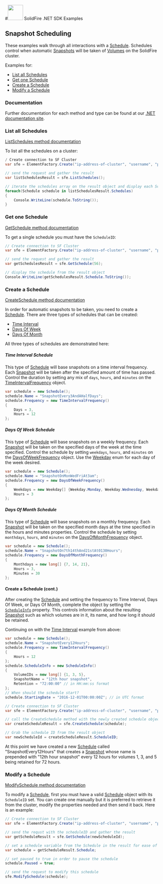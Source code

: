 #<img src="https://raw.githubusercontent.com/solidfire/sdk-dotnet/release1.1/img/net.png" height="50" width="50" > SolidFire .NET SDK Examples

## Snapshot Scheduling

These examples walk through all interactions with a [Schedule](http://solidfire.github.io/sdk-dotnet/help/html/T_SolidFire_Element_Api_Schedule.htm). Schedules control when automatic [Snapshots](http://solidfire.github.io/sdk-dotnet/help/html/T_SolidFire_Element_Api_Snapshot.htm) will be taken of [Volumes](http://solidfire.github.io/sdk-dotnet/help/html/T_SolidFire_Element_Api_Volume.htm) on the SolidFire cluster.

Examples for:

- [List all Schedules](#list-all-schedules)
- [Get one Schedule](#get-one-schedule)
- [Create a Schedule](#create-a-schedule)
- [Modify a Schedule](#modify-a-schedule)

### Documentation

Further documentation for each method and type can be found at our [.NET documentation site](http://solidfire.github.io/sdk-dotnet/help/html/R_Project_SolidFire__NET_SDK_Documentation.htm).

### List all Schedules

[ListSchedules method documentation](http://solidfire.github.io/sdk-dotnet/help/html/M_SolidFire_Element_Api_SolidFireElement_ListSchedules.htm)

To list all the schedules on a cluster:

~~~ csharp
/ Create connection to SF Cluster
var sfe = ElementFactory.Create("ip-address-of-cluster", "username", "password");

// send the request and gather the result
var listSchedulesResult = sfe.ListSchedules();

// iterate the schedules array on the result object and display each Schedule
foreach(Schedule schedule in listSchedulesResult.Schedules)
{
    Console.WriteLine(schedule.ToString());
}
~~~

### Get one Schedule

[GetSchedule method documentation](http://solidfire.github.io/sdk-dotnet/help/html/M_SolidFire_Element_Api_SolidFireElement_GetSchedule.htm)

To get a single schedule you must have the `ScheduleID`:

~~~ csharp
// Create connection to SF Cluster
var sfe = ElementFactory.Create("ip-address-of-cluster", "username", "password");

// send the request and gather the result
var getSchedulesResult = sfe.GetSchedule(56);

// display the schedule from the result object
Console.WriteLine(getSchedulesResult.Schedule.ToString());
~~~

### Create a Schedule

[CreateSchedule method documentation](http://solidfire.github.io/sdk-dotnet/help/html/M_SolidFire_Element_Api_SolidFireElement_CreateSchedule.htm)

In order for automatic snapshots to be taken, you need to create a [Schedule](http://solidfire.github.io/sdk-dotnet/help/html/T_SolidFire_Element_Api_Schedule.htm). There are three types of schedules that can be created:

- [Time Interval](#time-interval-schedule) 
- [Days Of Week](#days-of-week-schedule)
- [Days Of Month](#days-of-month-schedule)

All three types of schedules are demonstrated here:

##### Time Interval Schedule

This type of [Schedule](http://solidfire.github.io/sdk-dotnet/help/html/T_SolidFire_Element_Api_Schedule.htm) will base snapshots on a time interval frequency. Each [Snapshot](http://solidfire.github.io/sdk-dotnet/help/html/T_SolidFire_Element_Api_Snapshot.htm) will be taken after the specified amount of time has passed. Control the duration by setting any mix of `days`, `hours`, and `minutes` on the [TimeIntervalFrequency](http://solidfire.github.io/sdk-dotnet/help/html/T_SolidFire_Element_Api_TimeIntervalFrequency.htm) object.

~~~ csharp
var schedule = new Schedule();
schedule.Name = "SnapshotEvery3AndAHalfDays";
schedule.Frequency = new TimeIntervalFrequency()
{
    Days = 3,
    Hours = 12
};
~~~

##### Days Of Week Schedule

This type of [Schedule](http://solidfire.github.io/sdk-dotnet/help/html/T_SolidFire_Element_Api_Schedule.htm) will base snapshots on a weekly frequency. Each [Snapshot](http://solidfire.github.io/sdk-dotnet/help/html/T_SolidFire_Element_Api_Snapshot.htm) will be taken on the specified days of the week at the time specified. Control the schedule by setting `weekdays`, `hours`, and `minutes` on the [DaysOfWeekFrequency](http://solidfire.github.io/sdk-dotnet/help/html/T_SolidFire_Element_Api_DaysOfWeekFrequency.htm) object. Use the [Weekday](http://solidfire.github.io/sdk-dotnet/help/html/T_SolidFire_Element_Api_Weekday.htm) enum for each day of the week desired.

~~~ csharp
var schedule = new Schedule();
schedule.Name = "SnapshotOnMonWedFriAt3am";
schedule.Frequency = new DaysOfWeekFrequency()
{
    Weekdays = new Weekday[] {Weekday.Monday, Weekday.Wednesday, Weekday.Friday},
    Hours = 3
};
~~~

##### Days Of Month Schedule

This type of [Schedule](http://solidfire.github.io/sdk-dotnet/help/html/T_SolidFire_Element_Api_Schedule.htm) will base snapshots on a monthly frequency. Each [Snapshot](http://solidfire.github.io/sdk-dotnet/help/html/T_SolidFire_Element_Api_Snapshot.htm) will be taken on the specified month days at the time specified in the hours and minutes properties. Control the schedule by setting `monthdays`, `hours`, and `minutes` on the [DaysOfMonthFrequency](http://solidfire.github.io/sdk-dotnet/help/html/T_SolidFire_Element_Api_DaysOfMonthFrequency.htm) object.

~~~ csharp
var schedule = new Schedule();
schedule.Name = "SnapshotOn7th14thAnd21stAt0130Hours";
schedule.Frequency = new DaysOfMonthFrequency()
{
    Monthdays = new long[] {7, 14, 21},
    Hours = 3,
    Minutes = 30
};
~~~

#### Create a Schedule (cont.)

After creating the [Schedule](http://solidfire.github.io/sdk-dotnet/help/html/T_SolidFire_Element_Api_Schedule.htm) and setting the frequency to Time Interval, Days Of Week, or Days Of Month, complete the object by setting the [`ScheduleInfo`](http://solidfire.github.io/sdk-dotnet/help/html/T_SolidFire_Element_Api_ScheduleInfo.htm) property. This controls information about the resulting [Snapshot](http://solidfire.github.io/sdk-dotnet/help/html/T_SolidFire_Element_Api_Snapshot.htm) such as which volumes are in it, its name, and how long it should be retained.

Continuing on with the [Time Interval](#time-interval-schedule) example from above:

~~~csharp
var schedule = new Schedule();
schedule.Name = "SnapshotEvery12Hours";
schedule.Frequency = new TimeIntervalFrequency()
{
    Hours = 12
};
schedule.ScheduleInfo = new ScheduleInfo()
{
    VolumeIDs = new long[] {1, 3, 5},
    SnapshotName = "12th hour snapshot",
    Retention = "72:00:00" // in HH:mm:ss format
};
// When should the schedule start?
schedule.StartingDate = "2016-12-01T00:00:00Z"; // in UTC format

// Create connection to SF Cluster
var sfe = ElementFactory.Create("ip-address-of-cluster", "username", "password");

// call the CreateSchedule method with the newly created schedule object
var createScheduleResult = sfe.CreateSchedule(schedule);

// Grab the schedule ID from the result object
var newScheduleId = createScheduleResult.ScheduleID;
~~~

At this point we have created a new [Schedule](http://solidfire.github.io/sdk-dotnet/help/html/T_SolidFire_Element_Api_Schedule.htm) called "SnapshotEvery12Hours" that creates a [Snapshot](http://solidfire.github.io/sdk-dotnet/help/html/T_SolidFire_Element_Api_Snapshot.htm) whose name is prepended with "12th hour snapshot" every 12 hours for volumes 1, 3, and 5 being retained for 72 hours.

### Modify a Schedule

[ModifySchedule method documentation](http://solidfire.github.io/sdk-dotnet/help/html/M_SolidFire_Element_Api_SolidFireElement_ModifySchedule.htm)

To modify a [Schedule](http://solidfire.github.io/sdk-dotnet/help/html/T_SolidFire_Element_Api_Schedule.htm), first you must have a valid [Schedule](http://solidfire.github.io/sdk-dotnet/help/html/T_SolidFire_Element_Api_Schedule.htm) object with its `ScheduleID` set. You can create one manually but it is preferred to retrieve it from the cluster, modify the properties needed and then send it back. Here is an example:

~~~ csharp
// Create connection to SF Cluster
var sfe = ElementFactory.Create("ip-address-of-cluster", "username", "password";

// send the requst with the scheduleID and gather the result
var getScheduleResult = sfe.GetSchedule(newScheduleId);

// set a schedule variable from the Schedule in the result for ease of use
var schedule = getScheduleResult.Schedule;

// set paused to true in order to pause the schedule
schedule.Paused = true;

// send the request to modify this schedule
sfe.ModifySchedule(schedule);   
~~~
